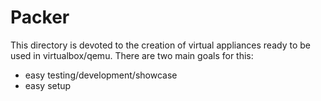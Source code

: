 Packer
===========

This directory is devoted to the creation of virtual appliances ready to be used in virtualbox/qemu.
There are two main goals for this:
* easy testing/development/showcase
* easy setup
